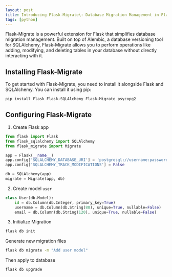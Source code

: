 ```yaml
---
layout: post
title: Introducing Flask-Migrate\: Database Migration Management in Flask
tags: [python]
---
```



Flask-Migrate is a powerful extension for Flask that simplifies database migration management. Built on top of Alembic, a database versioning tool for SQLAlchemy, Flask-Migrate allows you to perform operations like adding, modifying, and deleting tables in your database without directly interacting with it.

## Installing Flask-Migrate

To get started with Flask-Migrate, you need to install it alongside Flask and SQLAlchemy. You can install it using pip:

```bash
pip install Flask Flask-SQLAlchemy Flask-Migrate psycopg2
```


## Configuring Flask-Migrate

1. Create Flask app

```python
from flask import Flask
from flask_sqlalchemy import SQLAlchemy
from flask_migrate import Migrate

app = Flask(__name__)
app.config['SQLALCHEMY_DATABASE_URI'] = 'postgresql://username:password@localhost/dbname'
app.config['SQLALCHEMY_TRACK_MODIFICATIONS'] = False

db = SQLAlchemy(app)
migrate = Migrate(app, db)

```

2. Create model `user`
```python
class User(db.Model):
    id = db.Column(db.Integer, primary_key=True)
    username = db.Column(db.String(80), unique=True, nullable=False)
    email = db.Column(db.String(120), unique=True, nullable=False)
```

3. Initialize Migration

```bash
flask db init
```

Generate new migration files

```bash
flask db migrate -m "Add user model"
```
Then apply to database
```bash
flask db upgrade
```